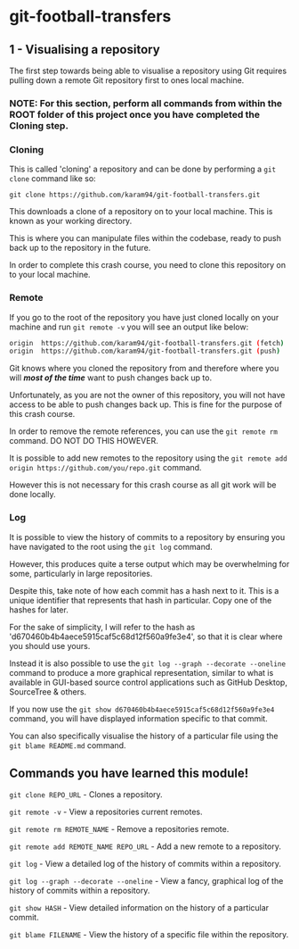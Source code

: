 # git-football-transfers

## 1 - Visualising a repository

The first step towards being able to visualise a repository using Git requires pulling down a remote Git repository first to ones local machine.

### NOTE: For this section, perform all commands from within the ROOT folder of this project once you have completed the Cloning step.

### Cloning

This is called 'cloning' a repository and can be done by performing a `git clone` command like so:

`git clone https://github.com/karam94/git-football-transfers.git`

This downloads a clone of a repository on to your local machine. This is known as your working directory.

This is where you can manipulate files within the codebase, ready to push back up to the repository in the future.

In order to complete this crash course, you need to clone this repository on to your local machine.

### Remote

If you go to the root of the repository you have just cloned locally on your machine and run `git remote -v` you will see an output like below:

```bash
origin  https://github.com/karam94/git-football-transfers.git (fetch)
origin  https://github.com/karam94/git-football-transfers.git (push)
```

Git knows where you cloned the repository from and therefore where you will **_most of the time_** want to push changes back up to.

Unfortunately, as you are not the owner of this repository, you will not have access to be able to push changes back up. This is fine for the purpose of this crash course.

In order to remove the remote references, you can use the `git remote rm` command. DO NOT DO THIS HOWEVER.

It is possible to add new remotes to the repository using the `git remote add origin https://github.com/you/repo.git` command.

However this is not necessary for this crash course as all git work will be done locally.

### Log

It is possible to view the history of commits to a repository by ensuring you have navigated to the root using the `git log` command.

However, this produces quite a terse output which may be overwhelming for some, particularly in large repositories.

Despite this, take note of how each commit has a hash next to it. This is a unique identifier that represents that hash in particular. Copy one of the hashes for later.

For the sake of simplicity, I will refer to the hash as 'd670460b4b4aece5915caf5c68d12f560a9fe3e4', so that it is clear where you should use yours.

Instead it is also possible to use the `git log --graph --decorate --oneline` command to produce a more graphical representation, similar to what is available in GUI-based source control applications such as GitHub Desktop, SourceTree & others.

If you now use the `git show d670460b4b4aece5915caf5c68d12f560a9fe3e4` command, you will have displayed information specific to that commit.

You can also specifically visualise the history of a particular file using the `git blame README.md` command.

## Commands you have learned this module!

`git clone REPO_URL` - Clones a repository.

`git remote -v` - View a repositories current remotes.

`git remote rm REMOTE_NAME` - Remove a repositories remote.

`git remote add REMOTE_NAME REPO_URL` - Add a new remote to a repository.

`git log` - View a detailed log of the history of commits within a repository.

`git log --graph --decorate --oneline` - View a fancy, graphical log of the history of commits within a repository.

`git show HASH` - View detailed information on the history of a particular commit.

`git blame FILENAME` - View the history of a specific file within the repository.
